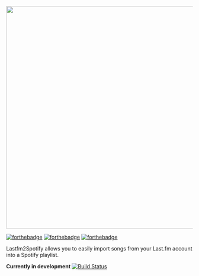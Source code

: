 <img src="https://github.com/spaceisstrange/lastfm2spotify/blob/master/src/assets/img/logo.png?raw=true" width="600"/>

[![forthebadge](https://forthebadge.com/images/badges/compatibility-club-penguin.svg)](https://forthebadge.com)
[![forthebadge](https://forthebadge.com/images/badges/compatibility-ie-6.svg)](https://forthebadge.com)
[![forthebadge](https://forthebadge.com/images/badges/powered-by-oxygen.svg)](https://forthebadge.com)

Lastfm2Spotify allows you to easily import songs from your Last.fm account into a Spotify playlist.

**Currently in development**
[![Build Status](https://travis-ci.org/spaceisstrange/lastfm2spotify.svg?branch=production)](https://travis-ci.org/spaceisstrange/lastfm2spotify)
